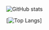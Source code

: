 ![GitHub stats](https://github-readme-stats.vercel.app/api?username=aerdogan&show_icons=true)


[![Top Langs](https://github-readme-stats.vercel.app/api/top-langs/?username=aerdogan)]

